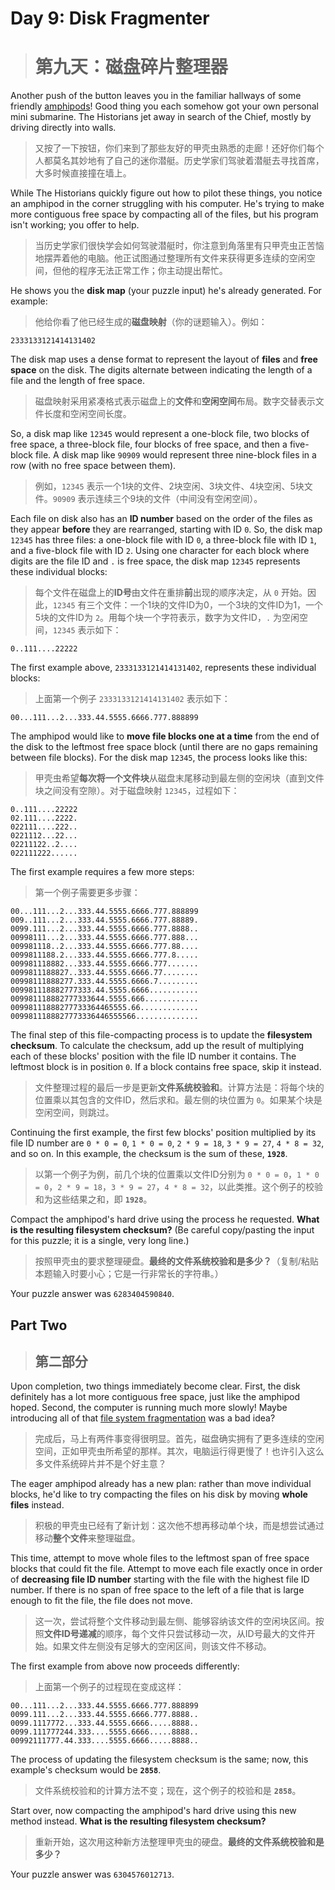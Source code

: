 # Day 9: Disk Fragmenter
> # 第九天：磁盘碎片整理器

Another push of the button leaves you in the familiar hallways of some friendly [amphipods](https://adventofcode.com/2021/day/23)! Good thing you each somehow got your own personal mini submarine. The Historians jet away in search of the Chief, mostly by driving directly into walls.
> 又按了一下按钮，你们来到了那些友好的甲壳虫熟悉的走廊！还好你们每个人都莫名其妙地有了自己的迷你潜艇。历史学家们驾驶着潜艇去寻找首席，大多时候直接撞在墙上。

While The Historians quickly figure out how to pilot these things, you notice an amphipod in the corner struggling with his computer. He's trying to make more contiguous free space by compacting all of the files, but his program isn't working; you offer to help.
> 当历史学家们很快学会如何驾驶潜艇时，你注意到角落里有只甲壳虫正苦恼地摆弄着他的电脑。他正试图通过整理所有文件来获得更多连续的空闲空间，但他的程序无法正常工作；你主动提出帮忙。

He shows you the **disk map** (your puzzle input) he's already generated. For example:
> 他给你看了他已经生成的**磁盘映射**（你的谜题输入）。例如：

```
2333133121414131402
```

The disk map uses a dense format to represent the layout of **files** and **free space** on the disk. The digits alternate between indicating the length of a file and the length of free space.
> 磁盘映射采用紧凑格式表示磁盘上的**文件**和**空闲空间**布局。数字交替表示文件长度和空闲空间长度。

So, a disk map like `12345` would represent a one-block file, two blocks of free space, a three-block file, four blocks of free space, and then a five-block file. A disk map like `90909` would represent three nine-block files in a row (with no free space between them).
> 例如，`12345` 表示一个1块的文件、2块空闲、3块文件、4块空闲、5块文件。`90909` 表示连续三个9块的文件（中间没有空闲空间）。

Each file on disk also has an **ID number** based on the order of the files as they appear **before** they are rearranged, starting with ID `0`. So, the disk map `12345` has three files: a one-block file with ID `0`, a three-block file with ID `1`, and a five-block file with ID `2`. Using one character for each block where digits are the file ID and `.` is free space, the disk map `12345` represents these individual blocks:
> 每个文件在磁盘上的**ID号**由文件在重排**前**出现的顺序决定，从 `0` 开始。因此，`12345` 有三个文件：一个1块的文件ID为0，一个3块的文件ID为1，一个5块的文件ID为 `2`。用每个块一个字符表示，数字为文件ID，`.` 为空闲空间，`12345` 表示如下：

```
0..111....22222
```

The first example above, `2333133121414131402`, represents these individual blocks:
> 上面第一个例子 `2333133121414131402` 表示如下：

```
00...111...2...333.44.5555.6666.777.888899
```

The amphipod would like to **move file blocks one at a time** from the end of the disk to the leftmost free space block (until there are no gaps remaining between file blocks). For the disk map `12345`, the process looks like this:
> 甲壳虫希望**每次将一个文件块**从磁盘末尾移动到最左侧的空闲块（直到文件块之间没有空隙）。对于磁盘映射 `12345`，过程如下：

```
0..111....22222
02.111....2222.
022111....222..
0221112...22...
02211122..2....
022111222......
```

The first example requires a few more steps:
> 第一个例子需要更多步骤：

```
00...111...2...333.44.5555.6666.777.888899
009..111...2...333.44.5555.6666.777.88889.
0099.111...2...333.44.5555.6666.777.8888..
00998111...2...333.44.5555.6666.777.888...
009981118..2...333.44.5555.6666.777.88....
0099811188.2...333.44.5555.6666.777.8.....
009981118882...333.44.5555.6666.777.......
0099811188827..333.44.5555.6666.77........
00998111888277.333.44.5555.6666.7.........
009981118882777333.44.5555.6666...........
009981118882777333644.5555.666............
00998111888277733364465555.66.............
0099811188827773336446555566..............
```

The final step of this file-compacting process is to update the **filesystem checksum**. To calculate the checksum, add up the result of multiplying each of these blocks' position with the file ID number it contains. The leftmost block is in position `0`. If a block contains free space, skip it instead.
> 文件整理过程的最后一步是更新**文件系统校验和**。计算方法是：将每个块的位置乘以其包含的文件ID，然后求和。最左侧的块位置为 `0`。如果某个块是空闲空间，则跳过。

Continuing the first example, the first few blocks' position multiplied by its file ID number are `0 * 0 = 0`, `1 * 0 = 0`, `2 * 9 = 18`, `3 * 9 = 27`, `4 * 8 = 32`, and so on. In this example, the checksum is the sum of these, **`1928`**.
> 以第一个例子为例，前几个块的位置乘以文件ID分别为 `0 * 0 = 0`，`1 * 0 = 0`，`2 * 9 = 18`，`3 * 9 = 27`，`4 * 8 = 32`，以此类推。这个例子的校验和为这些结果之和，即 **`1928`**。

Compact the amphipod's hard drive using the process he requested. **What is the resulting filesystem checksum?** (Be careful copy/pasting the input for this puzzle; it is a single, very long line.)
> 按照甲壳虫的要求整理硬盘。**最终的文件系统校验和是多少？**（复制/粘贴本题输入时要小心；它是一行非常长的字符串。）

Your puzzle answer was `6283404590840`.

## Part Two
> ## 第二部分

Upon completion, two things immediately become clear. First, the disk definitely has a lot more contiguous free space, just like the amphipod hoped. Second, the computer is running much more slowly! Maybe introducing all of that [file system fragmentation](https://en.wikipedia.org/wiki/File_system_fragmentation) was a bad idea?
> 完成后，马上有两件事变得很明显。首先，磁盘确实拥有了更多连续的空闲空间，正如甲壳虫所希望的那样。其次，电脑运行得更慢了！也许引入这么多文件系统碎片并不是个好主意？

The eager amphipod already has a new plan: rather than move individual blocks, he'd like to try compacting the files on his disk by moving **whole files** instead.
> 积极的甲壳虫已经有了新计划：这次他不想再移动单个块，而是想尝试通过移动**整个文件**来整理磁盘。

This time, attempt to move whole files to the leftmost span of free space blocks that could fit the file. Attempt to move each file exactly once in order of **decreasing file ID number** starting with the file with the highest file ID number. If there is no span of free space to the left of a file that is large enough to fit the file, the file does not move.
> 这一次，尝试将整个文件移动到最左侧、能够容纳该文件的空闲块区间。按照**文件ID号递减**的顺序，每个文件只尝试移动一次，从ID号最大的文件开始。如果文件左侧没有足够大的空闲区间，则该文件不移动。

The first example from above now proceeds differently:
> 上面第一个例子的过程现在变成这样：

```
00...111...2...333.44.5555.6666.777.888899
0099.111...2...333.44.5555.6666.777.8888..
0099.1117772...333.44.5555.6666.....8888..
0099.111777244.333....5555.6666.....8888..
00992111777.44.333....5555.6666.....8888..
```

The process of updating the filesystem checksum is the same; now, this example's checksum would be **`2858`**.
> 文件系统校验和的计算方法不变；现在，这个例子的校验和是 **`2858`**。

Start over, now compacting the amphipod's hard drive using this new method instead. **What is the resulting filesystem checksum?**
> 重新开始，这次用这种新方法整理甲壳虫的硬盘。**最终的文件系统校验和是多少？**

Your puzzle answer was `6304576012713`.
